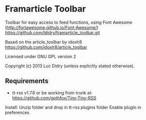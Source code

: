 Framarticle Toolbar
=============

Toolbar for easy access to feed functions, using Font Awesome (http://fortawesome.github.io/Font-Awesome/)
https://github.com/ldidry/framarticle_toolbar.git

Based on the article_toolbar by idoxlr8
https://github.com/idoxlr8/article_toolbar



Licensed under GNU GPL version 2

Copyright (c) 2013 Luc Didry (unless explicitly stated otherwise).

## Requirements

* tt-rss v1.7.6 or be working from trunk at:
https://github.com/gothfox/Tiny-Tiny-RSS

Install:
Unzip folder and drop in tt-rss plugins folder
Enable plugin in preferences
